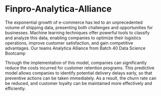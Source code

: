 # Finpro-Analytica-Alliance

The exponential growth of e-commerce has led to an unprecedented volume of shipping data, presenting both challenges and opportunities for businesses. Machine learning techniques offer powerful tools to classify and analyze this data, enabling companies to optimize their logistics operations, improve customer satisfaction, and gain competitive advantages. Our teams Analytica Alliance from Batch 40 Data Science Bootcamp 

Through the implementation of this model, companies can significantly reduce the costs incurred for customer retention programs. This predictive model allows companies to identify potential delivery delays early, so that preventive actions can be taken immediately. As a result, the churn rate can be reduced, and customer loyalty can be maintained more effectively and efficiently.


